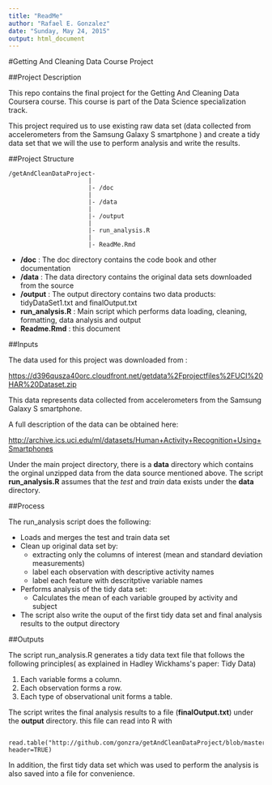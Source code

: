 ```yaml
---
title: "ReadMe"
author: "Rafael E. Gonzalez"
date: "Sunday, May 24, 2015"
output: html_document
---
```


#Getting And Cleaning Data Course Project


##Project Description

This repo contains the final project for the Getting And Cleaning Data Coursera course. This course is part of the Data Science specialization track.

This project required us to use existing raw data set (data collected from accelerometers from the Samsung Galaxy S smartphone ) and create a tidy data set that we will the use to perform analysis and write the results.


##Project Structure

```
/getAndCleanDataProject-
                      |
                      |- /doc
                      |
                      |- /data
                      |
                      |- /output
                      |
                      |- run_analysis.R 
                      |
                      |- ReadMe.Rmd 
```

- **/doc** : The doc directory contains the code book and other documentation
- **/data** : The data directory contains the original data sets downloaded from the source
- **/output** : The output directory contains two data products: tidyDataSet1.txt and finalOutput.txt
- **run_analysis.R** : Main script which performs data loading, cleaning, formatting, data analysis and output
- **Readme.Rmd** : this document

##Inputs

The data used for this project was downloaded from :

https://d396qusza40orc.cloudfront.net/getdata%2Fprojectfiles%2FUCI%20HAR%20Dataset.zip 

This data represents data collected from accelerometers from the Samsung Galaxy S smartphone.

A full description of the data can be obtained here:

http://archive.ics.uci.edu/ml/datasets/Human+Activity+Recognition+Using+Smartphones 

Under the main project directory, there is a **data** directory which contains the orginal unzipped data from the data source mentioned above. The script **run_analysis.R** assumes that the *test* and *train* data exists under the **data** directory.

##Process

The run_analysis script does the following:

* Loads and merges the test and train data set
* Clean up original data set by:
    + extracting only the columns of interest (mean and standard deviation measurements)
    + label each observation with descriptive activity names
    + label each feature with descritptive variable names
* Performs analysis of the tidy data set:
    + Calculates the mean of each variable grouped by activity and subject
* The script also write the ouput of the first tidy data set and final analysis results to the output directory

##Outputs


The script run_analysis.R generates a tidy data text file that follows the following principles( as explained in Hadley Wickhams's paper: Tidy Data)

1. Each variable forms a column.
2. Each observation forms a row.
3. Each type of observational unit forms a table.

The script writes the final analysis results to a file (**finalOutput.txt**) under the **output** directory.
this file can read into R with 
```
   read.table("http://github.com/gonzra/getAndCleanDataProject/blob/master/output/finalOutput.txt", header=TRUE)
```
In addition, the first tidy data set which was used to perform the analysis is also saved into a file for convenience. 